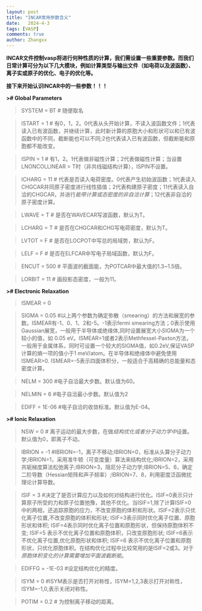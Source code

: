 ```yaml
---
layout: post
title: "INCAR常用参数含义"
date:   2024-4-3
tags: [VASP]
comments: true
author: Zhangxx
---
```


**INCAR文件控制vasp将进行何种性质的计算，我们需设置一些重要参数。而我们日常计算可分为以下几大模块，例如计算类型与输出文件（如电荷以及波函数）、离子实或原子的优化、电子的优化等。**

**接下来开始认识INCAR中的一些参数！！！**

<!-- more -->

**>\# Global Parameters**

>SYSTEM = BT    \# 随便取名

>ISTART = 1     \# 有0，1，2。0代表从头开始计算，不读入波函数文件；1代表读入已有波函数，并继续计算，此时新计算的原胞大小和形状可以和已有波函数中的不同，截断能也可以不同;2也代表读入已有波函数，但截断能和原胞都不能改变。

>ISPIN  =  1   \# 有1，2。1代表做非磁性计算；2代表做磁性计算；当设置LNONCOLLINEAR = T时（非共线磁结构计算），ISPIN不设置。       

>ICHARG =  11  \# 代表是否读入电荷密度。0代表产生初始波函数；1代表读入CHGCAR并同原子密度进行线性插值；2代表构建原子密度；11代表读入自洽的CHGCAR，并进行*能带计算或态密度的非自洽计算*；12代表非自洽的原子密度计算。   

>LWAVE  = T \# 是否在WAVECAR写波函数，默认为T。

>LCHARG = T \# 是否在CHGCAR和CHG写电荷密度，默认为T。

>LVTOT = F \# 是否在LOCPOT中写总的局域势，默认为F。

>LELF = F \# 是否在ELFCAR中写电子局域函数，默认为F。

>ENCUT = 500 \# 平面波的截面能，为POTCAR中最大值的1.3~1.5倍。

>LORBIT = 11 \# 画投影态密度，一般为11。

**>\# Electronic Relaxation**

>ISMEAR =  0 

>SIGMA  =  0.05 \#以上两个参数为确定弥散（smearing）的方法和展宽的参数。ISMEAR有-1、0、1、2和-5。-1表示fermi smearing方法；0表示使用Gaussian展宽，一般用于半导体或绝缘体,同时设置展宽大小SIGMA为一个较小的值，如 0.05 eV。ISMEAR=1或者2表示Methfessel-Paxton方法，一般用于金属体系，同时可设置一个较大的SIGMA值，如0.2eV,保证VASP计算的熵一项的值小于1 meV/atom。在半导体和绝缘体中避免使用ISMEAR>0. ISMEAR=-5表示四面体积分，一般适合于高精确的总能量和态密度计算。

>NELM =  300 \#电子自洽最大步数。默认值为60。

>NELMIN =  6 \#电子自洽最小步数。默认值为2

>EDIFF = 1E-06 \#电子自洽的收敛标准。默认值为E-04。


**>\# Ionic Relaxation**

>NSW =  0 \# 离子运动的最大步数，在做*结构优化或者分子动力学中*设置。默认值为0，即离子不动。

>IBRION =  -1 \#IBRION=-1，离子不移动;IBRION=0，标准从头算分子动力学;IBRION=1，采用准牛顿（可变度量）算法来结构优化;IBRION=2，采用共轭梯度算法松弛离子;IBRION=3，阻尼分子动力学;IBRION=5、6，确定二阶导数（Hessian矩阵和声子频率）;IBRION=7、8，利用密度泛函微扰理论计算导数。

>ISIF =  3 \#决定了是否计算应力以及如何对结构进行优化。ISIF=0表示只计算原子所受的力和原子位置弛豫，其他不优化。当ISIF=1,除了计算ISIF=0中的两相，还追踪原胞的应力，不改变原胞的体积和形状。ISIF=2表示只优化离子位置,不改变原胞的体积和形状; ISIF=3表示同时优化离子位置、原胞形状和体积; ISIF=4表示同时优化离子位置和原胞形状，但保持原胞体积不变; ISIF=5 表示不优化离子位置和原胞体积，只改变原胞形状; ISIF=6表示不优化离子位置,优化原胞形状和体积; ISIF=6 表示不优化离子位置和原胞形状，只优化原胞体积。在结构优化过程中比较常用的是ISIF=2或3。对于*原胞体积变化的计算需要增加平面波截断能*。

>EDIFFG = -1E-03 \#设定结构优化的精度。

>ISYM =  0 \#ISYM表示是否打开对称性，ISYM=1,2,3表示打开对称性，ISYM=-1,0,表示关闭对称性。

>POTIM = 0.2 \# 为控制离子移动的距离。
